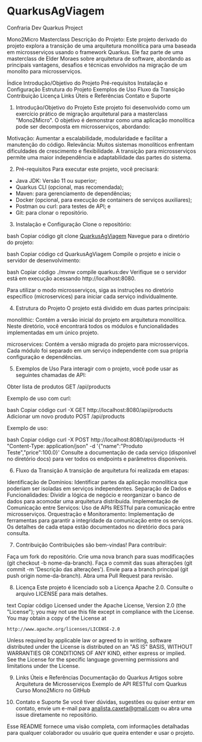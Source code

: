 # QuarkusAgViagem
Confraria Dev Quarkus Project

Mono2Micro Masterclass
Descrição do Projeto:
Este projeto derivado do projeto explora a transição de uma arquitetura monolítica para uma baseada em microsserviços usando o framework Quarkus. Ele faz parte de uma masterclass de Elder Moraes sobre arquitetura de software, abordando as principais vantagens, desafios e técnicas envolvidos na migração de um monolito para microsserviços.

Índice
Introdução/Objetivo do Projeto
Pré-requisitos
Instalação e Configuração
Estrutura do Projeto
Exemplos de Uso
Fluxo da Transição
Contribuição
Licença
Links Úteis e Referências
Contato e Suporte
1. Introdução/Objetivo do Projeto
Este projeto foi desenvolvido como um exercício prático de migração arquitetural para a masterclass "Mono2Micro". O objetivo é demonstrar como uma aplicação monolítica pode ser decomposta em microsserviços, abordando:

Motivação: Aumentar a escalabilidade, modularidade e facilitar a manutenção do código.
Relevância: Muitos sistemas monolíticos enfrentam dificuldades de crescimento e flexibilidade. A transição para microsserviços permite uma maior independência e adaptabilidade das partes do sistema.

2. Pré-requisitos
Para executar este projeto, você precisará:

* Java JDK: Versão 11 ou superior;
* Quarkus CLI (opcional, mas recomendada);
* Maven: para gerenciamento de dependências;
* Docker (opcional, para execução de containers de serviços auxiliares);
* Postman ou curl: para testes de API; e
* Git: para clonar o repositório.
  
3. Instalação e Configuração
Clone o repositório:

bash
Copiar código
git clone [QuarkusAgViagem](https://github.com/caxeta/QuarkusAgViagem.git)
Navegue para o diretório do projeto:

bash
Copiar código
cd QuarkusAgViagem
Compile o projeto e inicie o servidor de desenvolvimento:

bash
Copiar código
./mvnw compile quarkus:dev
Verifique se o servidor está em execução acessando http://localhost:8080.

Para utilizar o modo microsserviços, siga as instruções no diretório específico (microservices) para iniciar cada serviço individualmente.

4. Estrutura do Projeto
O projeto está dividido em duas partes principais:

monolithic: Contém a versão inicial do projeto em arquitetura monolítica. Neste diretório, você encontrará todos os módulos e funcionalidades implementadas em um único projeto.

microservices: Contém a versão migrada do projeto para microsserviços. Cada módulo foi separado em um serviço independente com sua própria configuração e dependências.

5. Exemplos de Uso
Para interagir com o projeto, você pode usar as seguintes chamadas de API:

Obter lista de produtos
GET /api/products

Exemplo de uso com curl:

bash
Copiar código
curl -X GET http://localhost:8080/api/products
Adicionar um novo produto
POST /api/products

Exemplo de uso:

bash
Copiar código
curl -X POST http://localhost:8080/api/products -H "Content-Type: application/json" -d '{"name":"Produto Teste","price":100.0}'
Consulte a documentação de cada serviço (disponível no diretório docs) para ver todos os endpoints e parâmetros disponíveis.

6. Fluxo da Transição
A transição de arquitetura foi realizada em etapas:

Identificação de Domínios: Identificar partes da aplicação monolítica que poderiam ser isoladas em serviços independentes.
Separação de Dados e Funcionalidades: Dividir a lógica de negócio e reorganizar o banco de dados para acomodar uma arquitetura distribuída.
Implementação de Comunicação entre Serviços: Uso de APIs RESTful para comunicação entre microsserviços.
Orquestração e Monitoramento: Implementação de ferramentas para garantir a integridade da comunicação entre os serviços.
Os detalhes de cada etapa estão documentados no diretório docs para consulta.

7. Contribuição
Contribuições são bem-vindas! Para contribuir:

Faça um fork do repositório.
Crie uma nova branch para suas modificações (git checkout -b nome-da-branch).
Faça o commit das suas alterações (git commit -m 'Descrição das alterações').
Envie para a branch principal (git push origin nome-da-branch).
Abra uma Pull Request para revisão.

8. Licença
Este projeto é licenciado sob a Licença Apache 2.0. Consulte o arquivo LICENSE para mais detalhes.

text
Copiar código
Licensed under the Apache License, Version 2.0 (the "License");
you may not use this file except in compliance with the License.
You may obtain a copy of the License at

    http://www.apache.org/licenses/LICENSE-2.0

Unless required by applicable law or agreed to in writing, software
distributed under the License is distributed on an "AS IS" BASIS,
WITHOUT WARRANTIES OR CONDITIONS OF ANY KIND, either express or implied.
See the License for the specific language governing permissions and
limitations under the License.

9. Links Úteis e Referências
Documentação do Quarkus
Artigos sobre Arquitetura de Microsserviços
Exemplo de API RESTful com Quarkus
Curso Mono2Micro no GitHub

11. Contato e Suporte
Se você tiver dúvidas, sugestões ou quiser entrar em contato, envie um e-mail para analista.caxeta@gmail.com ou abra uma issue diretamente no repositório.

Esse README fornece uma visão completa, com informações detalhadas para qualquer colaborador ou usuário que queira entender e usar o projeto.






